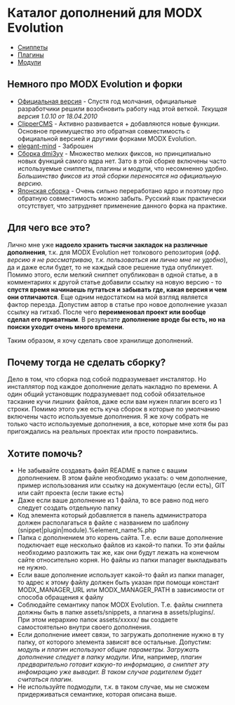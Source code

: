Каталог дополнений для MODX Evolution
========
- [Сниппеты](https://github.com/AgelxNash/MODX.Evo-addons/tree/master/snippets)
- [Плагины](https://github.com/AgelxNash/MODX.Evo-addons/tree/master/plugins)
- [Модули](https://github.com/AgelxNash/MODX.Evo-addons/tree/master/module)

Немного про MODX Evolution и форки
-------
- [Официальная версия](https://github.com/modxcms/evolution) - Спустя год молчания, официальные разработчики решили возобновить работу над этой веткой. *Текущая версия 1.0.10 от 18.04.2010*
- [ClipperCMS](https://github.com/ClipperCMS/ClipperCMS) - Активно развивается + добавляются новые функции. Основное преимущество это обратная совместимость с официальной версией и другими форками MODX Evolution.
- [elegant-mind](https://github.com/elegant-mind/elegant-mind) - Заброшен
- [Сборка dmi3yy](https://github.com/dmi3yy/modx.evo.custom) - Множество мелких фиксов, но принципиально новых функций самого ядра нет. Зато в этой сборке включены часто используемые сниппеты, плагины и модули, что несомненно удобно. *Большинство фиксов из этой сборки переносятся на официальную версию.*
- [Японская сборка](https://github.com/modxcms-jp/evolution-jp) - Очень сильно переработано ядро и поэтому про обратную совместимость можно забыть. Русский язык практически отсутствует, что затрудняет применение данного форка на практике.

Для чего все это?
--------
Лично мне уже **надоело хранить тысячи закладок на различные дополнения**, т.к. для MODX Evolution нет толкового репозитория (*офф. версию я не рассматриваю, т.к. пользоваться им лично мне не удобно*), да и даже если будет, то не каждый свое решение туда опубликует. Помимо этого, если мелкий сниппет опубликован в одной статье, а в комментариях к другой статье добавили ссылку на новую версию - то **спустя время начинаешь путаться и забывать где, какая версия и чем они отличаются**. Еще одним недостатком на мой взгляд является фактор перезда. Допустим автор в статье про новое дополнение указал ссылку на гитхаб. После чего **переименовал проект или вообще сделал его приватным**. В результате **дополнение вроде бы есть, но на поиски уходит очень много времени**.

Таким образом, я хочу сделать свое хранилище дополнений.

Почему тогда не сделать сборку?
--------
Дело в том, что сборка под собой подразумевает инсталятор. Но инсталлятор под каждое дополнение делать накладно по времени. А один общий установщик подразумевает под собой обязательное таскание кучи лишних файлов, даже если вам нужен плагин всего из 1 строки.
Помимо этого уже есть куча сборок в которые по умолчанию включены часто используемые дополнения. Я же хочу собрать не только часто используемые дополнения, а все, которые мне хотя бы раз пригождались на реальных проектах или просто понравились.

Хотите помочь?
--------
- Не забывайте создавать файл README в папке с вашим дополнением. В этом файле необходимо указать: о чем дополнение, пример использования или ссылку на документацю (если есть), GIT или сайт проекта (если такие есть)
- Даже если ваше дополнение из 1 файла, то все равно под него следует создать отдельную папку
- Код элемента который добавляется в панель администратора должен располагаться в файле с названием по шаблону (snippet|plugin|module).%element_name%.php
- Папка с дополнением это корень сайта. Т.е. если ваше дополнение подключает еще несколько файлов из какой-то папки. То эти файлы необходимо разложить так же, как они будут лежать на конечном сайте относительно корня. Но файлы из папки manager выкладывать не нужно.
- Если ваше дополнение использует какой-то файл из папки manager, то адрес к этому файлу должен быть указан при помощи констант MODX_MANAGER_URL или MODX_MANAGER_PATH в зависимости от способа обращения к файлу
- Соблюдайте семантику папок MODX Evolution. Т.е. файлы сниппета должны быть в папке assets/snippets, а плагина в assets/plugins/. При этом иерархию папок assets/xxxxx/ вы создаете самостоятельно внутри своего дополнения.
- Если дополнение имеет связи, то загружать дополнение нужно в ту папку, от которого элемента зависят все остальные. Допустим: *модуль и плагин используют общие параметры. Загружать дополнение следует в папку модули*. Или, например, *плагин предварительно готовит какую-то информацию, а сниппет эту инфомрацию уже выводит. В таком случае родителем будет считаться плагин*.
- Не используйте подмодули, т.к. в таком случае, мы не сможем придерживаться семантике, которая описана выше.
